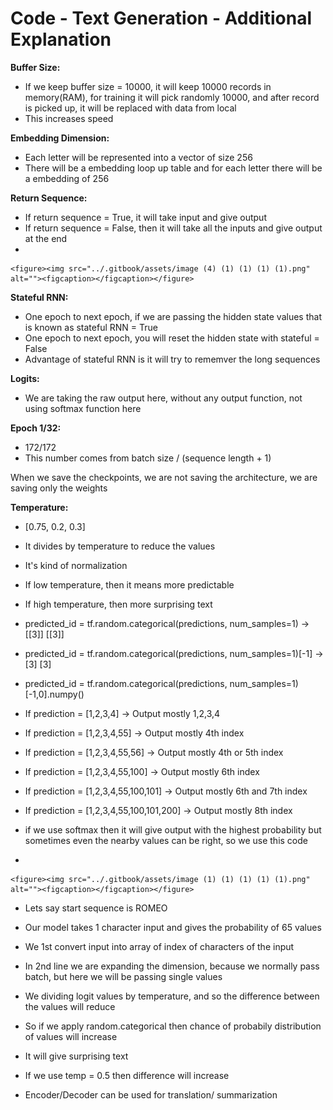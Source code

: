 # Code - Text Generation - Additional Explanation



**Buffer Size:**

* If we keep buffer size = 10000, it will keep 10000 records in memory(RAM), for training it will pick randomly 10000, and after record is picked up, it will be replaced with data from local
* This increases speed

**Embedding Dimension:**

* Each letter will be represented into a vector of size 256
* There will be a embedding loop up table and for each letter there will be a embedding of 256

**Return Sequence:**

* If return sequence = True, it will take input and give output
* If return sequence = False, then it will take all the inputs and give output at the end
*

    <figure><img src="../.gitbook/assets/image (4) (1) (1) (1) (1).png" alt=""><figcaption></figcaption></figure>

**Stateful RNN:**

* One epoch to next epoch, if we are passing the hidden state values that is known as stateful RNN = True
* One epoch to next epoch, you will reset the hidden state with stateful = False
* Advantage of stateful RNN is it will try to rememver the long sequences

**Logits:**

* We are taking the raw output here, without any output function, not using softmax function here

**Epoch 1/32:**

* 172/172
* This number comes from batch size / (sequence length + 1)

When we save the checkpoints, we are not saving the architecture, we are saving only the weights

**Temperature:**

* \[0.75, 0.2, 0.3]
* It divides by temperature to reduce the values
* It's kind of normalization
* If low temperature, then it means more predictable
* If high temperature, then more surprising text



* &#x20;predicted\_id = tf.random.categorical(predictions, num\_samples=1) -> \[\[3]] \[\[3]]
* &#x20;predicted\_id = tf.random.categorical(predictions, num\_samples=1)\[-1] -> \[3] \[3]
* &#x20;predicted\_id = tf.random.categorical(predictions, num\_samples=1)\[-1,0].numpy()
* If prediction = \[1,2,3,4] -> Output mostly 1,2,3,4
* If prediction = \[1,2,3,4,55] -> Output mostly 4th index
* If prediction = \[1,2,3,4,55,56] -> Output mostly 4th or 5th index
* If prediction = \[1,2,3,4,55,100] -> Output mostly 6th index
* If prediction = \[1,2,3,4,55,100,101] -> Output mostly 6th and 7th index
* If prediction = \[1,2,3,4,55,100,101,200] -> Output mostly 8th index
* if we use softmax then it will give output with the highest probability but sometimes even the nearby values can be right, so we use this code



*

    <figure><img src="../.gitbook/assets/image (1) (1) (1) (1) (1).png" alt=""><figcaption></figcaption></figure>
* Lets say start sequence is ROMEO
* Our model takes 1 character input and gives the probability of 65 values
* We 1st convert input into array of index of characters of the input
* In 2nd line we are expanding the dimension, because we normally pass batch, but here we will be passing single values
* We dividing logit values by temperature, and so the difference between the values will reduce
* So if we apply random.categorical then chance of probabily distribution of values will increase
* It will give surprising text
* If we use temp = 0.5 then difference will increase



* Encoder/Decoder can be used for translation/ summarization
